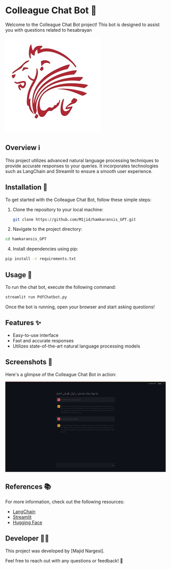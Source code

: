 # Colleague Chat Bot 🤖

Welcome to the Colleague Chat Bot project! This bot is designed to assist you with questions related to hesabrayan


![Chat Bot](po.jpg)

## Overview ℹ️

This project utilizes advanced natural language processing techniques to provide accurate responses to your queries. It incorporates technologies such as LangChain and Streamlit to ensure a smooth user experience.

## Installation 🚀

To get started with the Colleague Chat Bot, follow these simple steps:

1. Clone the repository to your local machine:
   ```bash
   git clone https://github.com/M1jid/hamkaransis_GPT.git
   ```

2. Navigate to the project directory:
```bash
cd hamkaransis_GPT
   ```


4. Install dependencies using pip:
```bash
pip install -r requirements.txt
   ```

## Usage 📝

To run the chat bot, execute the following command:
```bash
streamlit run PdfChatbot.py
   ```

Once the bot is running, open your browser and start asking questions!

## Features ✨

- Easy-to-use interface
- Fast and accurate responses
- Utilizes state-of-the-art natural language processing models

## Screenshots 📸

Here's a glimpse of the Colleague Chat Bot in action:

![Screenshot](screenshot.png)

## References 📚

For more information, check out the following resources:

- [LangChain](https://example.com/langchain)
- [Streamlit](https://example.com/streamlit)
- [Hugging Face](https://example.com/huggingface)

## Developer 👨‍💻

This project was developed by [Majid Nargesi].

Feel free to reach out with any questions or feedback! 📧




